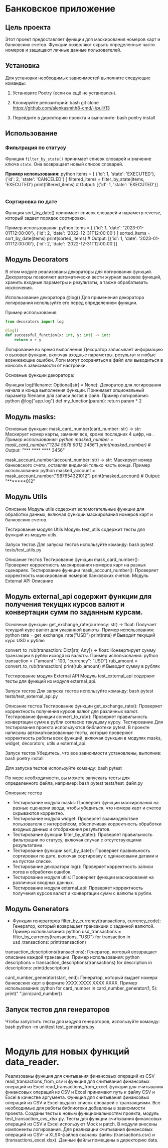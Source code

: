 # Банковское приложение

## Цель проекта
Этот проект предоставляет функции для маскирования номеров карт и банковских счетов. Функции позволяют скрыть определенные части номеров и защищают личные данные пользователей.

## Установка

Для установки необходимых зависимостей выполните следующие команды:

1. Установите Poetry (если он ещё не установлен).
2. Клонируйте репозиторий:
bash
   git clone https://github.com/alenkasmith8-cmd/-/pull/13

3. Перейдите в директорию проекта и выполните:
bash
   poetry install


## Использование

### Фильтрация по статусу

Функция `filter_by_state()` принимает список словарей и значение ключа `state`. Она возвращает новый список словарей.

**Пример использования:**
python
items = [
    {'id': 1, 'state': 'EXECUTED'},
    {'id': 2, 'state': 'CANCELED'}
]
filtered_items = filter_by_state(items, 'EXECUTED')
print(filtered_items)  # Output: [{'id': 1, 'state': 'EXECUTED'}]
```
```
### Сортировка по дате
Функция sort_by_date() принимает список словарей и параметр reverse, который задает порядок сортировки.

Пример использования:
python
items = [
    {'id': 1, 'date': '2023-01-01T12:00:00'},
    {'id': 2, 'date': '2022-12-31T12:00:00'}
]
sorted_items = sort_by_date(items)
print(sorted_items)  # Output: [{'id': 1, 'date': '2023-01-01T12:00:00'}, {'id': 2, 'date': '2022-12-31T12:00:00'}]

## Модуль Decorators
В этом модуле реализованы декораторы для логирования функций. Декораторы позволяют автоматически вести журнал вызовов функций, хранить входные параметры и результаты, а также обрабатывать исключения.

Использование декоратора @log()
Для применения декоратора логирования используйте его перед определением функции.

Пример использования:
```python
from decorators import log

@log()
def successful_function(x: int, y: int) -> int:
    return x + y
```

Логирование во время выполнения
Декоратор записывает информацию о вызовах функции, включая входные параметры, результат и любые возникающие ошибки. Логи могут сохраняться в файл или выводиться в консоль в зависимости от настройки.

Основные функции декоратора:

Функция log(filename: Optional[str] = None): Декоратор для логирования начала и конца выполнения функции. Принимает опциональный параметр filename для записи логов в файл.
Пример логирования:
python
@log("app.log")
def my_function(param):
    return param * 2

## Модуль masks:
Основные функции:
mask_card_number(card_number: str) -> str: Маскирует номер карты, заменяя все, кроме последних 4 цифр, на *.
Пример использования:
python
masked_number = mask_card_number("1234 5678 9012 3456")
print(masked_number)  # Output: "**** **** **** 3456"

mask_account_number(account_number: str) -> str: Маскирует номер банковского счета, оставляя видимой только часть конца.
Пример использования:
python
masked_account = mask_account_number("987654321012")
print(masked_account)  # Output: "*******012"

## Модуль Utils
Описание
Модуль utils содержит вспомогательные функции для обработки данных, включая функции маскирования номеров карт и банковских счетов.

Тестирование модуля Utils
Модуль test_utils содержит тесты для функций из модуля utils.

Запуск тестов
Для запуска тестов используйте команду:
bash
pytest tests/test_utils.py

Описание тестов
Тестирование функции mask_card_number(): Проверяет корректность маскирования номеров карт на разных сценариях.
Тестирование функции mask_account_number(): Проверяет корректность маскирования номеров банковских счетов.
Модуль External API
Описание
## Модуль external_api содержит функции для получения текущих курсов валют и конвертации сумм по заданным курсам.

Основные функции:
get_exchange_rate(currency: str) -> float: Получает текущий курс валют для указанной валюты.
Пример использования:
python
rate = get_exchange_rate("USD")
print(rate)  # Выводит текущий курс USD к рублю

convert_to_rub(transaction: Dict[str, Any]) -> float: Конвертирует сумму транзакции в рубли исходя из валюты.
Пример использования:
python
transaction = {"amount": 100, "currency": "USD"}
rub_amount = convert_to_rub(transaction)
print(rub_amount)  # Выводит сумму в рублях

Тестирование модуля External API
Модуль test_external_api содержит тесты для функций из модуля external_api.

Запуск тестов
Для запуска тестов используйте команду:
bash
pytest tests/test_external_api.py

Описание тестов
Тестирование функции get_exchange_rate(): Проверяет корректность получения курсов валют для различных валют.
Тестирование функции convert_to_rub(): Проверяет правильность конвертации сумм в рубли согласно текущему курсу.
Тестирование
Для тестирования проекта используются библиотеки pytest. В проекте написаны автоматизированные тесты, которые проверяют корректность работы всех функций, включая функции в модулях masks, widget, decorators, utils и external_api.

Запуск тестов
Убедитесь, что все зависимости установлены, выполнив:
bash
poetry install

Для запуска тестов используйте команду:
bash
pytest

По мере необходимости, вы можете запускать тесты для определенного файла, например:
bash
pytest tests/test_файл.py

Описание тестов
- Тестирование модуля masks: Проверяет функции маскирования на разные сценарии ввода, чтобы убедиться, что номера карт и счетов скрываются корректно.
- Тестирование модуля widget: Проверяет взаимодействие пользователя с интерфейсом, обеспечивая корректность обработки входных данных и отображения результатов.
- Тестирование функции filter_by_state(): Проверяет правильность фильтрации по статусу, включая случаи с отсутствующими результатами.
- Тестирование функции sort_by_date(): Проверяет правильность сортировки по дате, включая сортировку с одинаковыми датами и на пустом списке.
- Тестирование декоратора log(): Проверяет корректность записи логов и обработки ошибок.
- Тестирование модуля utils: Проверяет функции маскирования на различных входных данных.
- Тестирование модуля external_api: Проверяет корректность получения курсов валют и конвертации сумм с валюты в рубли.

## Модуль Generators
- Функции генераторов
filter_by_currency(transactions, currency_code): Генератор, который возвращает транзакции с заданной валютой.
Пример использования:
python
usd_transactions = filter_by_currency(transactions, "USD")
for transaction in usd_transactions:
    print(transaction)

transaction_descriptions(transactions): Генератор, который возвращает описание каждой транзакции.
Пример использования:
python
descriptions = transaction_descriptions(transactions)
for description in descriptions:
    print(description)

card_number_generator(start, end): Генератор, который выдает номера банковских карт в формате XXXX XXXX XXXX XXXX.
Пример использования:
python
for card_number in card_number_generator(1, 5):
    print(" ".join(card_number))

## Запуск тестов для генераторов
Чтобы запустить тесты для модуля генераторов, используйте команду:
bash
python -m unittest test_generators.py
```
```
 # Модуль для новых функций data_reader.

 Реализованы функция для считывания финансовых операций из CSV
 read_transactions_from_csv и функция для считывания финансовых операций из Excel read_transactions_from_excel. 
функции для считывания финансовых операций из CSV и Excel принимают путь к файлу CSV и Excel в качестве аргумента. 
Функция для считывания финансовых операций из CSV и Excel выдают список словарей с транзакциями. Все необходимые для
 работы библиотеки добавлены в зависимости проекта.
Созданы тесты к новым функциональностям проекта, модуль test_transaction_cvs_xlsx.py. Тесты для функции считывания финансовых 
операций из CSV и Excel используют Mock и patch.
В модули внесены компоненты логирования. 
Для реализации считывания финансовых операций из CSV- и XLSX-файлов скачаны файлы (transactions.csv) и 
(transactions_excel.xlsx). Данные файлы помещены в директорию data.


